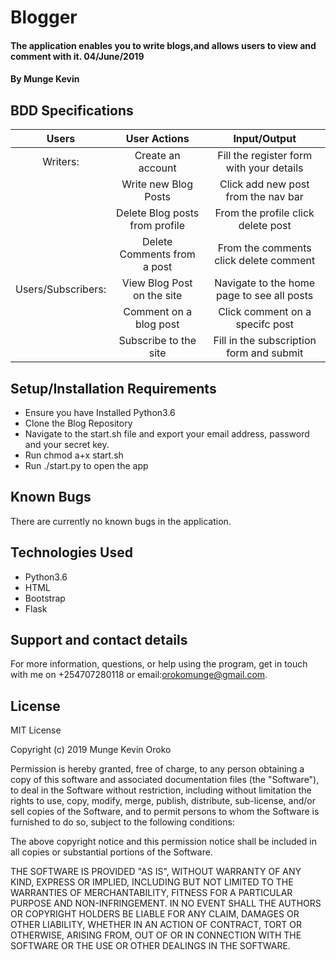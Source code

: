 # Blogger

#### The application enables you to write blogs,and allows users to view and comment with it. 04/June/2019

#### By **Munge Kevin**

## BDD Specifications

|         Users            |       User Actions                |            Input/Output                     |
| :---------------------:  |   :--------------------------:    |  :---------------------------------------:  |
| Writers:                 |   Create an account               | Fill the register form with your details    |
|                          |   Write new Blog Posts            | Click add new post from the nav bar         |
|                          |   Delete Blog posts from profile  | From the profile click delete post          |
|                          |   Delete Comments from a post     | From the comments click delete comment      |
| Users/Subscribers:       |   View Blog Post on the site      | Navigate to the home page to see all posts  |
|                          |   Comment on a blog post          | Click comment on a specifc post             |
|                          |   Subscribe to the site           | Fill in the subscription form and submit    |


## Setup/Installation Requirements
* Ensure you have Installed Python3.6
* Clone the Blog Repository
* Navigate to the start.sh file and export your email address, password and your secret key.
* Run chmod a+x start.sh
* Run ./start.py to open the app


## Known Bugs
There are currently no known bugs in the application.

## Technologies Used
* Python3.6
* HTML
* Bootstrap
* Flask

## Support and contact details
For more information, questions, or help using the program, get in touch with me on +254707280118 or email:orokomunge@gmail.com.

## License

MIT License

Copyright (c) 2019 Munge Kevin Oroko

Permission is hereby granted, free of charge, to any person obtaining a copy of this software and associated documentation files (the "Software"), to deal in the Software without restriction, including without limitation the rights to use, copy, modify, merge, publish, distribute, sub-license, and/or sell copies of the Software, and to permit persons to whom the Software is furnished to do so, subject to the following conditions:

The above copyright notice and this permission notice shall be included in all copies or substantial portions of the Software.

THE SOFTWARE IS PROVIDED "AS IS", WITHOUT WARRANTY OF ANY KIND, EXPRESS OR IMPLIED, INCLUDING BUT NOT LIMITED TO THE WARRANTIES OF MERCHANTABILITY, FITNESS FOR A PARTICULAR PURPOSE AND NON-INFRINGEMENT. IN NO EVENT SHALL THE AUTHORS OR COPYRIGHT HOLDERS BE LIABLE FOR ANY CLAIM, DAMAGES OR OTHER LIABILITY, WHETHER IN AN ACTION OF CONTRACT, TORT OR OTHERWISE, ARISING FROM, OUT OF OR IN CONNECTION WITH THE SOFTWARE OR THE USE OR OTHER DEALINGS IN THE SOFTWARE.